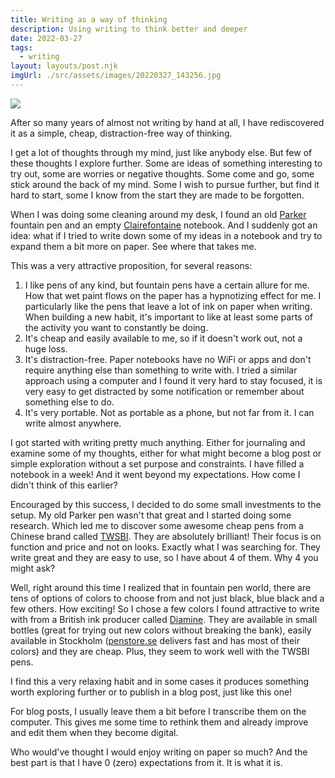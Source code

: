 ```yaml
---
title: Writing as a way of thinking
description: Using writing to think better and deeper
date: 2022-03-27
tags:
  - writing
layout: layouts/post.njk
imgUrl: ./src/assets/images/20220327_143256.jpg
---
```


![](/img/20220327_143256.jpg)

After so many years of almost not writing by hand at all, I have rediscovered it as a simple, cheap, distraction-free way of thinking.

I get a lot of thoughts through my mind, just like anybody else. But few of these thoughts I explore further. Some are ideas of something interesting to try out, some are worries or negative thoughts. Some come and go, some stick around the back of my mind. Some I wish to pursue further, but find it hard to start, some I know from the start they are made to be forgotten.

When I was doing some cleaning around my desk, I found an old [Parker](https://www.parkerpen.com) fountain pen and an empty [Clairefontaine](https://www.clairefontaine.com) notebook. And I suddenly got an idea: what if I tried to write down some of my ideas in a notebook and try to expand them a bit more on paper. See where that takes me.

This was a very attractive proposition, for several reasons:

1. I like pens of any kind, but fountain pens have a certain allure for me. How that wet paint flows on the paper has a hypnotizing effect for me. I particularly like the pens that leave a lot of ink on paper when writing. When building a new habit, it's important to like at least some parts of the activity you want to constantly be doing.
2. It's cheap and easily available to me, so if it doesn't work out, not a huge loss.
3. It's distraction-free. Paper notebooks have no WiFi or apps and don't require anything else than something to write with. I tried a similar approach using a computer and I found it very hard to stay focused, it is very easy to get distracted by some notification or remember about something else to do.
4. It's very portable. Not as portable as a phone, but not far from it. I can write almost anywhere.

I got started with writing pretty much anything. Either for journaling and examine some of my thoughts, either for what might become a blog post or simple exploration without a set purpose and constraints. I have filled a notebook in a week! And it went beyond my expectations. How come I didn't think of this earlier?

Encouraged by this success, I decided to do some small investments to the setup. My old Parker pen wasn't that great and I started doing some research. Which led me to discover some awesome cheap pens from a Chinese brand called [TWSBI](https://www.twsbi.com). They are absolutely brilliant! Their focus is on function and price and not on looks. Exactly what I was searching for. They write great and they are easy to use, so I have about 4 of them. Why 4 you might ask?

Well, right around this time I realized that in fountain pen world, there are tens of options of colors to choose from and not just black, blue black and a few others. How exciting! So I chose a few colors I found attractive to write with from a British ink producer called [Diamine](https://www.diamineinks.co.uk). They are available in small bottles (great for trying out new colors without breaking the bank), easily available in Stockholm ([penstore.se](https://penstore.se) delivers fast and has most of their colors) and they are cheap. Plus, they seem to work well with the TWSBI pens.

I find this a very relaxing habit and in some cases it produces something worth exploring further or to publish in a blog post, just like this one!

For blog posts, I usually leave them a bit before I transcribe them on the computer. This gives me some time to rethink them and already improve and edit them when they become digital.

Who would've thought I would enjoy writing on paper so much? And the best part is that I have 0 (zero) expectations from it. It is what it is.

